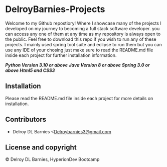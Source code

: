 # DelroyBarnies-Projects

Welcome to my Github repostiory! Where I showcase many of the projects I developed on my journey to becoming a full stack software
developer. you can access any one of them at any time as my repository is always open to the public. Feel free to download this repo
if you wish to run any of these projects. I mainly used spring tool suite and eclipse to run them but you can use any IDE of your chosing
just make sure to read the README.md file inside each project for further installation information.

***Python Version 3.10 or above***
***Java Version 8 or above***
***Spring 3.0 or above***
***Html5 and CSS3***


## Installation

Please read the README.md file inside each project for more details on installation.

## Contributors

- Delroy DL Barnies <Delroybarnies3@gmail.com

## License and copyright

© Delroy DL Barnies, HyperionDev Bootcamp

